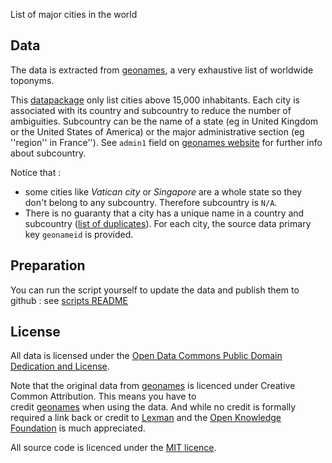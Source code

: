List of major cities in the world

## Data

The data is extracted from [geonames][geonames], a very exhaustive list of worldwide toponyms.

This [datapackage][datapackage] only list cities above 15,000 inhabitants. Each city is associated with its 
country and subcountry to reduce the number of ambiguities. Subcountry can be the name of a state (eg in 
United Kingdom or the United States of America) or the major administrative section (eg ''region'' in France''). 
See ``admin1`` field on [geonames website][geonames] for further info about subcountry.

Notice that :
* some cities like *Vatican city* or *Singapore* are a whole state so they don't belong to any subcountry. Therefore subcountry is ``N/A``.
* There is no guaranty that a city has a unique name in a country and subcountry ([list of duplicates][ambiguities]). For each city, 
the source data primary key ``geonameid`` is provided.

[geonames]: http://www.geonames.org/
[datapackage]: http://dataprotocols.org/data-packages/
[ambiguities]: http://sisyphus.lexman.org/workspaces/world-cities/scripts/ambiguities.csv


## Preparation

You can run the script yourself to update the data and publish them to github : see [scripts README](scripts/README.md)

## License

All data is licensed under the [Open Data Commons Public Domain Dedication and
License][pddl]. 

Note that the original data from [geonames][geonames] is licenced under Creative Common Attribution. This means you have to  
credit [geonames][geonames] when using the data. And while no credit is formally required a link back or credit to [Lexman][lexman] and 
the [Open Knowledge Foundation][okfn] is much appreciated.

All source code is licenced under the [MIT licence][mit].

[mit]: https://opensource.org/licenses/MIT
[geonames]: http://www.geonames.org/
[pddl]: http://opendatacommons.org/licenses/pddl/1.0/
[lexman]: http://github.com/lexman
[okfn]: http://okfn.org/




